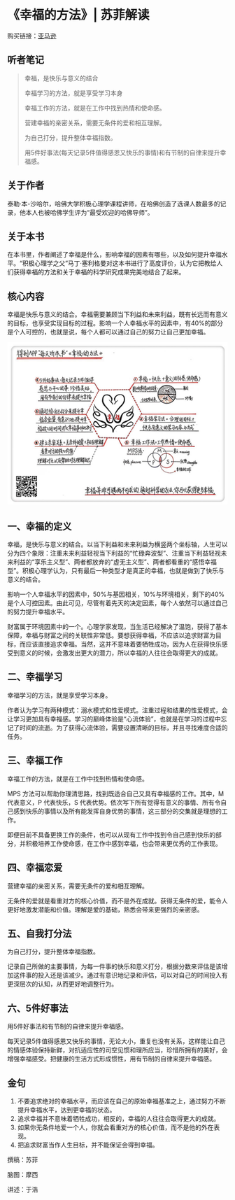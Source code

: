《幸福的方法》| 苏菲解读
================================

购买链接：[亚马逊](https://www.amazon.cn/幸福的方法-哈佛大学最受欢迎的幸福课-泰勒•本-沙哈尔/dp/B00ASTRHS6/ref=sr_1_1?ie=UTF8&qid=1506523276&sr=8-1&keywords=幸福的方法)

听者笔记
--------------------------

> 幸福，是快乐与意义的结合
> 
> 幸福学习的方法，就是享受学习本身
> 
> 幸福工作的方法，就是在工作中找到热情和使命感。
> 
> 营建幸福的亲密关系，需要无条件的爱和相互理解。
> 
> 为自己打分，提升整体幸福指数。
>
> 用5件好事法(每天记录5件值得感恩又快乐的事情)和有节制的自律来提升幸福感。


关于作者
--------------------------------

泰勒·本-沙哈尔，哈佛大学积极心理学课程讲师，在哈佛创造了选课人数最多的记录，他本人也被哈佛学生评为“最受欢迎的哈佛导师”。

关于本书
--------------------------------

在本书里，作者阐述了幸福是什么，影响幸福的因素有哪些，以及如何提升幸福水平。“积极心理学之父”马丁·塞利格曼对这本书进行了高度评价，认为它把教给人们获得幸福的方法和关于幸福的科学研究成果完美地结合了起来。

核心内容
--------------------------------

幸福是快乐与意义的结合。幸福需要兼顾当下利益和未来利益，既有长远而有意义的目标，也享受实现目标的过程。影响一个人幸福水平的因素中，有40%的部分是个人可控的，也就是说，每个人都可以通过自己的努力让自己更加幸福。
 
![](happier/001.JPG)

一、幸福的定义
--------------------------------

幸福，是快乐与意义的结合。以当下利益和未来利益为横竖两个坐标轴，人生可以分为四个象限：注重未来利益轻视当下利益的“忙碌奔波型”、注重当下利益轻视未来利益的“享乐主义型”、两者都放弃的“虚无主义型”、两者都看重的“感悟幸福型”。积极心理学认为，只有最后一种类型才是真正的幸福，也就是做到了快乐与意义的结合。

影响一个人幸福水平的因素中，50%与基因相关，10%与环境相关，剩下的40%是个人可控因素。由此可见，尽管有着先天的决定因素，每个人依然可以通过自己的努力提升幸福水平。

财富属于环境因素中的一个。心理学家发现，当生活已经解决了温饱，获得了基本保障，幸福与财富之间的关联性非常低。要想获得幸福，不应该以追求财富为目标，而应该直接追求幸福。当然，这并不意味着要牺牲成功，因为人在获得快乐感受到意义的时候，会激发出更大的潜力，所以幸福的人往往会取得更大的成就。

二、幸福学习
--------------------------------

幸福学习的方法，就是享受学习本身。

作者认为学习有两种模式：溺水模式和性爱模式。注重过程和结果的性爱模式，会让学习更加具有幸福感。学习的巅峰体验是“心流体验”，也就是在学习的过程中忘记了时间的流逝。为了获得心流体验，需要设置清晰的目标，并且寻找难度合适的任务。

三、幸福工作
--------------------------------

幸福工作的方法，就是在工作中找到热情和使命感。

MPS 方法可以帮助你理清思路，找到既适合自己又具有幸福感的工作。其中，M 代表意义，P 代表快乐，S 代表优势。依次写下所有觉得有意义的事情、所有令自己感到快乐的事情以及所有能发挥自身优势的事情，这三部分的交集就是理想的工作。

即便目前不具备更换工作的条件，也可以从现有工作中找到令自己感到快乐的部分，并积极培养工作使命感，在工作中感到幸福，也会带来更优秀的工作表现。

四、幸福恋爱
--------------------------------

营建幸福的亲密关系，需要无条件的爱和相互理解。

无条件的爱就是看重对方的核心价值，而不是外在成就。获得无条件的爱，能令人更好地激发潜能和价值。理解是爱的基础，熟悉会带来更强烈的亲密感。

五、自我打分法
--------------------------------

为自己打分，提升整体幸福指数。

记录自己所做的主要事情，为每一件事的快乐和意义打分，根据分数来评估是该增加这件事的投入还是该减少。通过有意识地记录和评估，可以对自己的时间投入有更深层次的认知，从而更好地调整行为。

六、5件好事法
--------------------------------

用5件好事法和有节制的自律来提升幸福感。

每天记录5件值得感恩又快乐的事情，无论大小，重复也没有关系，这样能让自己的情感体验保持新鲜，对抗适应性的司空见惯和理所应当，珍惜所拥有的美好，会增强幸福感受。把健康的生活方式形成惯性，用有节制的自律来提升幸福感。     

金句
--------------------------------

1. 不要追求绝对的幸福水平，而应该在自己的原始幸福基准之上，通过努力不断提升幸福水平，达到更幸福的状态。
2. 追求幸福并不意味着牺牲成功，相反的，幸福的人往往会取得更大的成就。
3. 如果你无条件地爱一个人，你就会看重对方的核心价值，而不是他的外在表现。
4. 把追求财富当作人生目标，并不能保证会得到幸福。

撰稿：苏菲

脑图：摩西

讲述：于浩